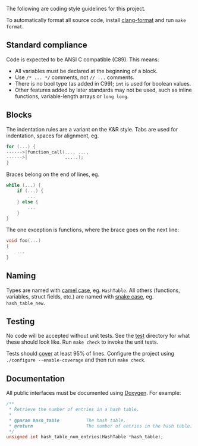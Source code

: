 
The following are coding style guidelines for this project.

To automatically format all source code, install
[clang-format](https://clang.llvm.org/docs/ClangFormat.html) and
run `make format`.

## Standard compliance

Code is expected to be ANSI C compatible (C89). This means:

* All variables must be declared at the beginning of a block.
* Use `/* ... */` comments, not `// ...` comments.
* There is no bool type (as added in C99); `int` is used for boolean values.
* Other features added by later standards may not be used, such as inline
  functions, variable-length arrays or `long long`.

## Blocks

The indentation rules are a variant on the K&R style.
Tabs are used for indentation, spaces for alignment, eg.
```c
for (...) {
------>|function_call(..., ...,
------>|              .....);
}
```
Braces belong on the end of lines, eg.
```c
while (...) {
	if (...) {
		...
	} else {
		...
	}
}
```
The one exception is functions, where the brace goes on the next line:
```c
void foo(...)
{
	...
}
```

## Naming

Types are named with [camel case](https://en.wikipedia.org/wiki/Camel_case),
eg. `HashTable`.
All others (functions, variables, struct fields, etc.) are named with [snake
case](https://en.wikipedia.org/wiki/Snake_case), eg. `hash_table_new`.

## Testing

No code will be accepted without unit tests. See the [test](test/) directory
for what these should look like. Run `make check` to invoke the unit tests.

Tests should [cover](https://en.wikipedia.org/wiki/Code_coverage) at least
95% of lines.  Configure the project using `./configure --enable-coverage` and
then run `make check`.

## Documentation

All public interfaces must be documented using
[Doxygen](https://www.doxygen.nl/). For example:
```c
/**
 * Retrieve the number of entries in a hash table.
 *
 * @param hash_table          The hash table.
 * @return                    The number of entries in the hash table.
 */
unsigned int hash_table_num_entries(HashTable *hash_table);
```
